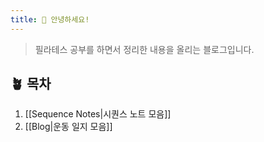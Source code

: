```yaml
---
title: 👋 안녕하세요!
---
```


> 필라테스 공부를 하면서 정리한 내용을 올리는 블로그입니다.

## 🪴 목차

1. [[Sequence Notes|시퀀스 노트 모음]]
2. [[Blog|운동 일지 모음]]

